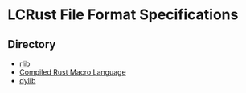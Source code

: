 # LCRust File Format Specifications

## Directory

* [rlib](rlib)
* [Compiled Rust Macro Language](compiled-rust-macro-language)
* [dylib](dylib)